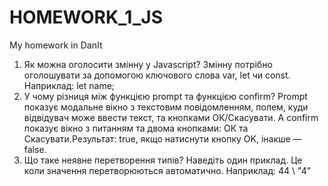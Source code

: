 # HOMEWORK_1_JS

My homework in DanIt

1. Як можна оголосити змінну у Javascript?
   Змінну потрібно оголошувати за допомогою ключового слова var, let чи const.
   Наприклад:
   let name;
2. У чому різниця між функцією prompt та функцією confirm?
   Prompt показує модальне вікно з текстовим повідомленням, полем, куди відвідувач може ввести текст, та кнопками ОК/Скасувати. A confirm показує вікно з питанням та двома кнопками: ОК та Скасувати.Результат: true, якщо натиснути кнопку OK, інакше — false.
3. Що таке неявне перетворення типів? Наведіть один приклад. 
   Це коли значення перетворюються автоматично.
    Наприклад: 
    44 \ "4"
